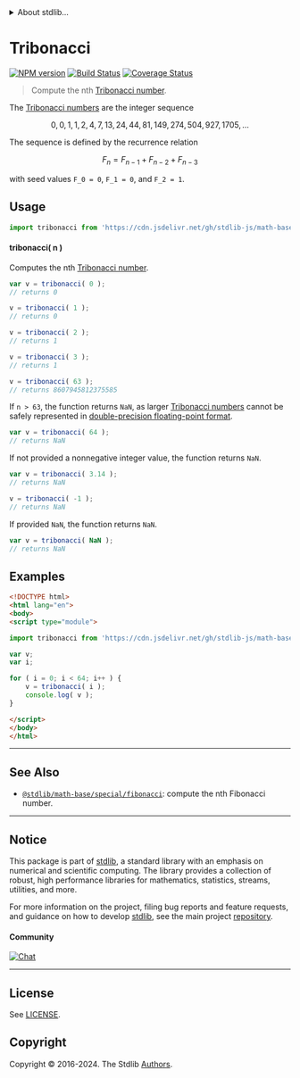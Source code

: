 <!--

@license Apache-2.0

Copyright (c) 2020 The Stdlib Authors.

Licensed under the Apache License, Version 2.0 (the "License");
you may not use this file except in compliance with the License.
You may obtain a copy of the License at

   http://www.apache.org/licenses/LICENSE-2.0

Unless required by applicable law or agreed to in writing, software
distributed under the License is distributed on an "AS IS" BASIS,
WITHOUT WARRANTIES OR CONDITIONS OF ANY KIND, either express or implied.
See the License for the specific language governing permissions and
limitations under the License.

-->


<details>
  <summary>
    About stdlib...
  </summary>
  <p>We believe in a future in which the web is a preferred environment for numerical computation. To help realize this future, we've built stdlib. stdlib is a standard library, with an emphasis on numerical and scientific computation, written in JavaScript (and C) for execution in browsers and in Node.js.</p>
  <p>The library is fully decomposable, being architected in such a way that you can swap out and mix and match APIs and functionality to cater to your exact preferences and use cases.</p>
  <p>When you use stdlib, you can be absolutely certain that you are using the most thorough, rigorous, well-written, studied, documented, tested, measured, and high-quality code out there.</p>
  <p>To join us in bringing numerical computing to the web, get started by checking us out on <a href="https://github.com/stdlib-js/stdlib">GitHub</a>, and please consider <a href="https://opencollective.com/stdlib">financially supporting stdlib</a>. We greatly appreciate your continued support!</p>
</details>

# Tribonacci

[![NPM version][npm-image]][npm-url] [![Build Status][test-image]][test-url] [![Coverage Status][coverage-image]][coverage-url] <!-- [![dependencies][dependencies-image]][dependencies-url] -->

> Compute the nth [Tribonacci number][tribonacci-number].

<section class="intro">

The [Tribonacci numbers][tribonacci-number] are the integer sequence

<!-- <equation class="equation" label="eq:tribonacci_sequence" align="center" raw="0, 0, 1, 1, 2, 4, 7, 13, 24, 44, 81, 149, 274, 504, 927, 1705, \ldots" alt="Tribonacci sequence"> -->

```math
0, 0, 1, 1, 2, 4, 7, 13, 24, 44, 81, 149, 274, 504, 927, 1705, \ldots
```

<!-- <div class="equation" align="center" data-raw-text="0, 0, 1, 1, 2, 4, 7, 13, 24, 44, 81, 149, 274, 504, 927, 1705, \ldots" data-equation="eq:tribonacci_sequence">
    <img src="https://cdn.jsdelivr.net/gh/stdlib-js/stdlib@3249a68fb57cd71148f87ef3b2774be70a04d80a/lib/node_modules/@stdlib/math/base/special/tribonacci/docs/img/equation_tribonacci_sequence.svg" alt="Tribonacci sequence">
    <br>
</div> -->

<!-- </equation> -->

The sequence is defined by the recurrence relation

<!-- <equation class="equation" label="eq:tribonacci_recurrence_relation" align="center" raw="F_n = F_{n-1} + F_{n-2} + F_{n-3}" alt="Tribonacci sequence recurrence relation"> -->

```math
F_n = F_{n-1} + F_{n-2} + F_{n-3}
```

<!-- <div class="equation" align="center" data-raw-text="F_n = F_{n-1} + F_{n-2} + F_{n-3}" data-equation="eq:tribonacci_recurrence_relation">
    <img src="https://cdn.jsdelivr.net/gh/stdlib-js/stdlib@3249a68fb57cd71148f87ef3b2774be70a04d80a/lib/node_modules/@stdlib/math/base/special/tribonacci/docs/img/equation_tribonacci_recurrence_relation.svg" alt="Tribonacci sequence recurrence relation">
    <br>
</div> -->

<!-- </equation> -->

with seed values `F_0 = 0`, `F_1 = 0`, and `F_2 = 1`.

</section>

<!-- /.intro -->



<section class="usage">

## Usage

```javascript
import tribonacci from 'https://cdn.jsdelivr.net/gh/stdlib-js/math-base-special-tribonacci@esm/index.mjs';
```

#### tribonacci( n )

Computes the nth [Tribonacci number][tribonacci-number].

```javascript
var v = tribonacci( 0 );
// returns 0

v = tribonacci( 1 );
// returns 0

v = tribonacci( 2 );
// returns 1

v = tribonacci( 3 );
// returns 1

v = tribonacci( 63 );
// returns 8607945812375585
```

If `n > 63`, the function returns `NaN`, as larger [Tribonacci numbers][tribonacci-number] cannot be safely represented in [double-precision floating-point format][ieee754].

```javascript
var v = tribonacci( 64 );
// returns NaN
```

If not provided a nonnegative integer value, the function returns `NaN`.

```javascript
var v = tribonacci( 3.14 );
// returns NaN

v = tribonacci( -1 );
// returns NaN
```

If provided `NaN`, the function returns `NaN`.

```javascript
var v = tribonacci( NaN );
// returns NaN
```

</section>

<!-- /.usage -->

<section class="notes">

</section>

<!-- /.notes -->

<section class="examples">

## Examples

<!-- eslint no-undef: "error" -->

```html
<!DOCTYPE html>
<html lang="en">
<body>
<script type="module">

import tribonacci from 'https://cdn.jsdelivr.net/gh/stdlib-js/math-base-special-tribonacci@esm/index.mjs';

var v;
var i;

for ( i = 0; i < 64; i++ ) {
    v = tribonacci( i );
    console.log( v );
}

</script>
</body>
</html>
```

</section>

<!-- /.examples -->

<!-- C interface documentation. -->



<!-- Section for related `stdlib` packages. Do not manually edit this section, as it is automatically populated. -->

<section class="related">

* * *

## See Also

-   <span class="package-name">[`@stdlib/math-base/special/fibonacci`][@stdlib/math/base/special/fibonacci]</span><span class="delimiter">: </span><span class="description">compute the nth Fibonacci number.</span>

</section>

<!-- /.related -->

<!-- Section for all links. Make sure to keep an empty line after the `section` element and another before the `/section` close. -->


<section class="main-repo" >

* * *

## Notice

This package is part of [stdlib][stdlib], a standard library with an emphasis on numerical and scientific computing. The library provides a collection of robust, high performance libraries for mathematics, statistics, streams, utilities, and more.

For more information on the project, filing bug reports and feature requests, and guidance on how to develop [stdlib][stdlib], see the main project [repository][stdlib].

#### Community

[![Chat][chat-image]][chat-url]

---

## License

See [LICENSE][stdlib-license].


## Copyright

Copyright &copy; 2016-2024. The Stdlib [Authors][stdlib-authors].

</section>

<!-- /.stdlib -->

<!-- Section for all links. Make sure to keep an empty line after the `section` element and another before the `/section` close. -->

<section class="links">

[npm-image]: http://img.shields.io/npm/v/@stdlib/math-base-special-tribonacci.svg
[npm-url]: https://npmjs.org/package/@stdlib/math-base-special-tribonacci

[test-image]: https://github.com/stdlib-js/math-base-special-tribonacci/actions/workflows/test.yml/badge.svg?branch=main
[test-url]: https://github.com/stdlib-js/math-base-special-tribonacci/actions/workflows/test.yml?query=branch:main

[coverage-image]: https://img.shields.io/codecov/c/github/stdlib-js/math-base-special-tribonacci/main.svg
[coverage-url]: https://codecov.io/github/stdlib-js/math-base-special-tribonacci?branch=main

<!--

[dependencies-image]: https://img.shields.io/david/stdlib-js/math-base-special-tribonacci.svg
[dependencies-url]: https://david-dm.org/stdlib-js/math-base-special-tribonacci/main

-->

[chat-image]: https://img.shields.io/gitter/room/stdlib-js/stdlib.svg
[chat-url]: https://app.gitter.im/#/room/#stdlib-js_stdlib:gitter.im

[stdlib]: https://github.com/stdlib-js/stdlib

[stdlib-authors]: https://github.com/stdlib-js/stdlib/graphs/contributors

[umd]: https://github.com/umdjs/umd
[es-module]: https://developer.mozilla.org/en-US/docs/Web/JavaScript/Guide/Modules

[deno-url]: https://github.com/stdlib-js/math-base-special-tribonacci/tree/deno
[umd-url]: https://github.com/stdlib-js/math-base-special-tribonacci/tree/umd
[esm-url]: https://github.com/stdlib-js/math-base-special-tribonacci/tree/esm
[branches-url]: https://github.com/stdlib-js/math-base-special-tribonacci/blob/main/branches.md

[stdlib-license]: https://raw.githubusercontent.com/stdlib-js/math-base-special-tribonacci/main/LICENSE

[tribonacci-number]: https://en.wikipedia.org/wiki/Generalizations_of_Fibonacci_numbers#Tribonacci_numbers

[ieee754]: https://en.wikipedia.org/wiki/IEEE_754-1985

<!-- <related-links> -->

[@stdlib/math/base/special/fibonacci]: https://github.com/stdlib-js/math-base-special-fibonacci/tree/esm

<!-- </related-links> -->

</section>

<!-- /.links -->

